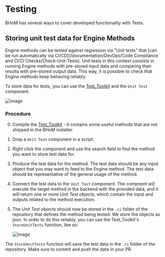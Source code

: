# Testing

BHoM has several ways to cover developed functionality with Tests.


## Storing unit test data for Engine Methods

Engine methods can be tested against regression via "Unit tests" that [can be run automatically via CI/CD](/documentation/DevOps/Code Compliance and CI/CI Checks/Check-Unit-Tests). Unit tests in this context consists in running Engine methods with pre-stored input data and comparing their results with pre-stored output data. This way, it is possible to check that Engine methods keep behaving reliably.

To store data for tests, you can use the [Test_Toolkit](https://github.com/BHoM/Test_Toolkit) and the `Unit Test` component.

![image](https://user-images.githubusercontent.com/6352844/210525746-f55ad541-4022-4418-b35a-b2f174620c66.png)

### Procedure

0. Compile the [Test_Toolkit](https://github.com/BHoM/Test_Toolkit) - it contains some useful methods that are not shipped in the BHoM installer.
1. Drop a `Unit Test` component in a script.
2. Right click the component and use the search field to find the method you want to store test data for. 
3. Produce the test data for the method. The test data should be any input object that you may want to feed to the Engine method. The test data should be representative of the general usage of the method.
4. Connect the test data to the `Unit Test` component. The compnent will execute the target method in the backend with the provided data, and it will return one or more _Unit Test objects_, which contain the input and outputs related to the method execution.
5. The _Unit Test objects_ should now be stored in the `.ci` folder of the repository that defines the method being tested. We store the objects as json. In order to do this reliably, you can use the Test_Toolkit's `StoreUnitTests` function, like so:

   ![image](https://user-images.githubusercontent.com/6352844/210527902-53bdf492-d305-405b-9f2b-3be671204519.png)



The `StoreUnitTests` function will save the test data in the `.ci` folder of the repository. Make sure to commit and push the data in your PR.

